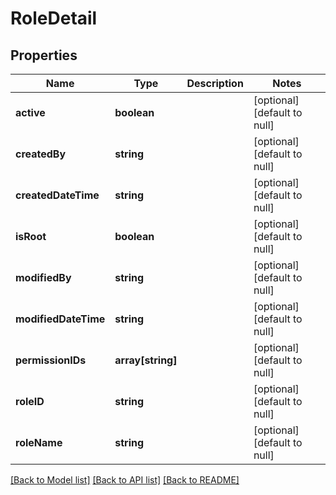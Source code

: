 # RoleDetail

## Properties
Name | Type | Description | Notes
------------ | ------------- | ------------- | -------------
**active** | **boolean** |  | [optional] [default to null]
**createdBy** | **string** |  | [optional] [default to null]
**createdDateTime** | **string** |  | [optional] [default to null]
**isRoot** | **boolean** |  | [optional] [default to null]
**modifiedBy** | **string** |  | [optional] [default to null]
**modifiedDateTime** | **string** |  | [optional] [default to null]
**permissionIDs** | **array[string]** |  | [optional] [default to null]
**roleID** | **string** |  | [optional] [default to null]
**roleName** | **string** |  | [optional] [default to null]

[[Back to Model list]](../README.md#documentation-for-models) [[Back to API list]](../README.md#documentation-for-api-endpoints) [[Back to README]](../README.md)



